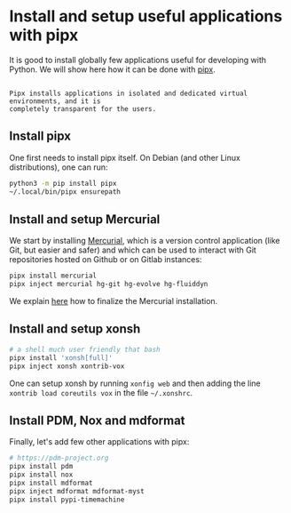 # Install and setup useful applications with pipx

It is good to install globally few applications useful for developing with Python. We
will show here how it can be done with [pipx](https://github.com/pypa/pipx).

```{note}

Pipx installs applications in isolated and dedicated virtual environments, and it is
completely transparent for the users.

```

## Install pipx

One first needs to install pipx itself. On Debian (and other Linux distributions), one
can run:

```sh
python3 -m pip install pipx
~/.local/bin/pipx ensurepath
```

## Install and setup Mercurial

We start by installing [Mercurial], which is a version control application (like Git, but
easier and safer) and which can be used to interact with Git repositories hosted on
Github or on Gitlab instances:

```sh
pipx install mercurial
pipx inject mercurial hg-git hg-evolve hg-fluiddyn
```

We explain [here](./mercurial/install-setup.md) how to finalize the Mercurial
installation.

## Install and setup xonsh

```sh
# a shell much user friendly that bash
pipx install 'xonsh[full]'
pipx inject xonsh xontrib-vox
```

One can setup xonsh by running `xonfig web` and then adding the line
`xontrib load coreutils vox` in the file `~/.xonshrc`.

## Install PDM, Nox and mdformat

Finally, let's add few other applications with pipx:

```sh
# https://pdm-project.org
pipx install pdm
pipx install nox
pipx install mdformat
pipx inject mdformat mdformat-myst
pipx install pypi-timemachine
```

[mercurial]: https://www.mercurial-scm.org/
